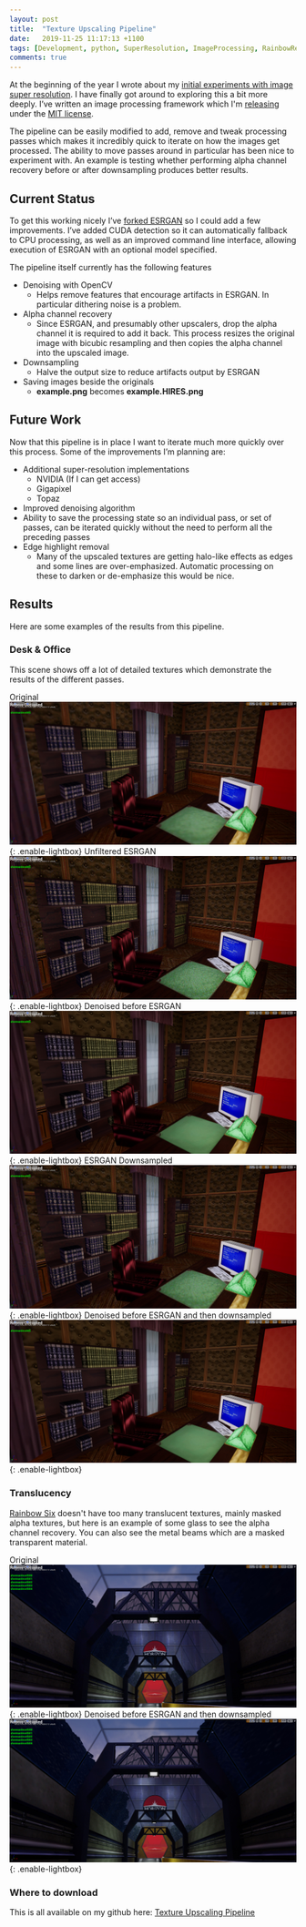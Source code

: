 ```yaml
---
layout: post
title:  "Texture Upscaling Pipeline"
date:   2019-11-25 11:17:13 +1100
tags: [Development, python, SuperResolution, ImageProcessing, RainbowRedux]
comments: true
---
```


At the beginning of the year I wrote about my [initial experiments with image super resolution](/rainbowsix/gamedev/superresolution/rendering/2019/01/04/SuperResolutionTesting.html). I have finally got around to exploring this a bit more deeply. I’ve written an image processing framework which I'm [releasing](https://github.com/boristsr/TextureUpscalingPipeline) under the [MIT license](https://github.com/boristsr/TextureUpscalingPipeline/blob/master/LICENSE).

The pipeline can be easily modified to add, remove and tweak processing passes which makes it incredibly quick to iterate on how the images get processed. The ability to move passes around in particular has been nice to experiment with. An example is testing whether performing alpha channel recovery before or after downsampling produces better results.

<!--more-->

## Current Status

To get this working nicely I’ve [forked ESRGAN](https://github.com/boristsr/ESRGAN) so I could add a few improvements. I’ve added CUDA detection so it can automatically fallback to CPU processing, as well as an improved command line interface, allowing execution of ESRGAN with an optional model specified.

The pipeline itself currently has the following features

* Denoising with OpenCV
    * Helps remove features that encourage artifacts in ESRGAN. In particular dithering noise is a problem.
* Alpha channel recovery
    * Since ESRGAN, and presumably other upscalers, drop the alpha channel it is required to add it back. This process resizes the original image with bicubic resampling and then copies the alpha channel into the upscaled image.
* Downsampling
    * Halve the output size to reduce artifacts output by ESRGAN
* Saving images beside the originals
    * **example.png** becomes **example.HIRES.png**

## Future Work

Now that this pipeline is in place I want to iterate much more quickly over this process. Some of the improvements I’m planning are:

* Additional super-resolution implementations
    * NVIDIA (If I can get access)
    * Gigapixel
    * Topaz
* Improved denoising algorithm
* Ability to save the processing state so an individual pass, or set of passes, can be iterated quickly without the need to perform all the preceding passes
* Edge highlight removal
    * Many of the upscaled textures are getting halo-like effects as edges and some lines are over-emphasized. Automatic processing on these to darken or de-emphasize this would be nice.

## Results

Here are some examples of the results from this pipeline.

### Desk & Office

This scene shows off a lot of detailed textures which demonstrate the results of the different passes.

Original
![Original](/assets/posts/2019-11-25-TextureUpscalingPipeline.md/Desk-Original.jpg){: .enable-lightbox}
Unfiltered ESRGAN
![Unfiltered ESRGAN](/assets/posts/2019-11-25-TextureUpscalingPipeline.md/Desk-UnfilteredESRGAN.jpg){: .enable-lightbox}
Denoised before ESRGAN
![Denoised before ESRGAN](/assets/posts/2019-11-25-TextureUpscalingPipeline.md/Desk-Denoised.jpg){: .enable-lightbox}
ESRGAN Downsampled
![ESRGAN Downsampled](/assets/posts/2019-11-25-TextureUpscalingPipeline.md/Desk-Downsampled.jpg){: .enable-lightbox}
Denoised before ESRGAN and then downsampled
![Denoised before ESRGAN and then downsampled](/assets/posts/2019-11-25-TextureUpscalingPipeline.md/Desk-Downsampled-Denoised.jpg){: .enable-lightbox}

### Translucency

[Rainbow Six](https://en.wikipedia.org/wiki/Tom_Clancy%27s_Rainbow_Six_(video_game)) doesn't have too many translucent textures, mainly masked alpha textures, but here is an example of some glass to see the alpha channel recovery. You can also see the metal beams which are a masked transparent material.

Original
![Original](/assets/posts/2019-11-25-TextureUpscalingPipeline.md/Tunnel-Original.jpg){: .enable-lightbox}
Denoised before ESRGAN and then downsampled
![Denoised before ESRGAN and then downsampled](/assets/posts/2019-11-25-TextureUpscalingPipeline.md/Tunnel-Downsampled-Denoised.jpg){: .enable-lightbox}

### Where to download
This is all available on my github here: [Texture Upscaling Pipeline](https://github.com/boristsr/TextureUpscalingPipeline)